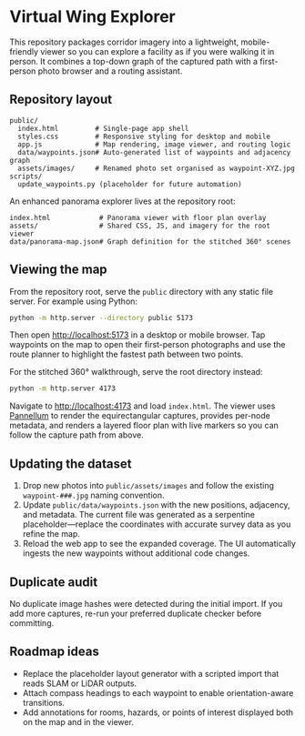 # Virtual Wing Explorer

This repository packages corridor imagery into a lightweight, mobile-friendly viewer so you can explore a facility as if you were walking it in person. It combines a top-down graph of the captured path with a first-person photo browser and a routing assistant.

## Repository layout

```
public/
  index.html         # Single-page app shell
  styles.css         # Responsive styling for desktop and mobile
  app.js             # Map rendering, image viewer, and routing logic
  data/waypoints.json# Auto-generated list of waypoints and adjacency graph
  assets/images/     # Renamed photo set organised as waypoint-XYZ.jpg
scripts/
  update_waypoints.py (placeholder for future automation)
```

An enhanced panorama explorer lives at the repository root:

```
index.html            # Panorama viewer with floor plan overlay
assets/               # Shared CSS, JS, and imagery for the root viewer
data/panorama-map.json# Graph definition for the stitched 360° scenes
```

## Viewing the map

From the repository root, serve the `public` directory with any static file server. For example using Python:

```bash
python -m http.server --directory public 5173
```

Then open <http://localhost:5173> in a desktop or mobile browser. Tap waypoints on the map to open their first-person photographs and use the route planner to highlight the fastest path between two points.

For the stitched 360° walkthrough, serve the root directory instead:

```bash
python -m http.server 4173
```

Navigate to <http://localhost:4173> and load `index.html`. The viewer uses [Pannellum](https://pannellum.org/) to render the equirectangular captures, provides per-node metadata, and renders a layered floor plan with live markers so you can follow the capture path from above.

## Updating the dataset

1. Drop new photos into `public/assets/images` and follow the existing `waypoint-###.jpg` naming convention.
2. Update `public/data/waypoints.json` with the new positions, adjacency, and metadata. The current file was generated as a serpentine placeholder—replace the coordinates with accurate survey data as you refine the map.
3. Reload the web app to see the expanded coverage. The UI automatically ingests the new waypoints without additional code changes.

## Duplicate audit

No duplicate image hashes were detected during the initial import. If you add more captures, re-run your preferred duplicate checker before committing.

## Roadmap ideas

- Replace the placeholder layout generator with a scripted import that reads SLAM or LiDAR outputs.
- Attach compass headings to each waypoint to enable orientation-aware transitions.
- Add annotations for rooms, hazards, or points of interest displayed both on the map and in the viewer.
